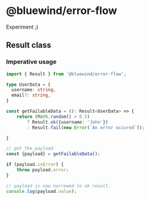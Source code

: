 # @bluewind/error-flow

Experiment ;)

## Result class

### Imperative usage

```typescript
import { Result } from '@bluewind/error-flow';

type UserData = {
  username: string,
  email?: string,
}

const getFailableData = (): Result<UserData> => {
    return (Math.random() > 0.5) 
        ? Result.ok({username: 'John'})    
        : Result.fail(new Error(`An error occured`));

}

// get the payload
const {payload} = getFailableData();

if (payload.isError) {
    throw payload.error;
}

// payload is now narrowed to ok result.
console.log(payload.value);
```


